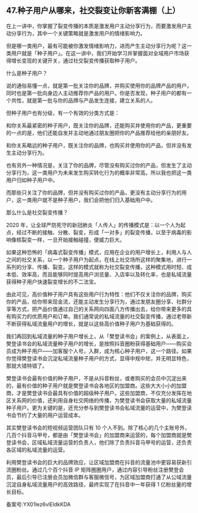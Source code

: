 ## 47.种子用户从哪来，社交裂变让你新客满棚（上）
在上一讲中，你掌握了裂变传播的本质是激发用户主动分享行为，而要激发用户主动分享行为，其中一个关键策略就是激发用户的情绪影响力。


但是哪一类用户，最有可能被你激发情绪影响力，进而产生主动分享行为呢？这一类用户就是「种子用户」。在这一讲中，我们开始学习并掌握面对全域用户市场获得增长变现的关键开关，通过社交裂变传播获取种子用户。


什么是种子用户？


说的通俗易懂一点，就是第一批关注你的品牌，并购买使用你的品牌产品的用户，同时也是第一批向身边人主动推荐你产品的用户。你是否发现，种子用户的都有一个共性，就是第一批与你的品牌与产品发生连接，建立关系的人。


但种子用户也有分级，有一个有效的分类方式是：


和你关系最紧密的种子用户，既关注你的品牌，还能购买并使用你的产品，更重要的一点的是，他们还能自发并主动地通过朋友圈把你的产品推荐给他的亲朋好友。


和你关系略远的种子用户，既关注你的品牌，也购买并使用你的产品，但并没有发生主动分享行为。


也有另外一种情况是，关注了你的品牌，尽管没有购买过你的产品，但发生了主动分享行为，这一类用户为未来发生购买转化行为的概率非常高。所以我也把这一类用户归如种子用户中。


而那些只关注了你的品牌，但并没有购买过你的产品，更没有主动分享行为的用户，这一类用户就不是种子用户，我们会把他们归入基础用户中。


那么什么是社交裂变传播？


2020 年，让全球严防死守的新冠肺炎「人传人」的传播模式是：以一个人为起点，经过不断的接触、分散、裂变，形成「一对多」的裂变传播，以至于病毒的影响像核裂变一样，一旦开始接触碰撞，便威力巨大。


如果这种恐怖的「病毒式裂变传播」模式，应用在企业的用户增长上，利用人与人之间的社交关系，以一个种子用户为起点，在线上社交场所这样的聚集地，进行一系列的分享、传播、裂变。这样的模式就称为社交裂变传播，这种模式用时短、成本低、效率高，而且能够同时提高用户浏览量、入店率以及转化率，也是私域流量获得种子用户快速裂变增长的不二法宝。


由此可见，高价值种子用户具有这些用户行为特性：他们不仅关注你的品牌，购买你的产品，给你带来现金流，还能主动发生分享行为，通过发朋友圈分享、社群分享等方式，把产品价值通过自己的关系网向四面八方传播出去，给你带来更多的具有购买力的优质用户和订单。我们通常说的私域流量的社交裂变传播，通过老带新不断获得私域流量用户的增长，就是以这些高价值种子用户为基础获得的。


我们再回到私域流量的种子用户增长上，从「樊登读书会」的案例上，从表面上，樊登读书会的私域流量种子用户的增长，是按照抖音圈粉获得基础用户——购买会员成为种子用户——加客服个人号，入群，成为核心种子用户，这一个路径。如果你觉得樊登读书会沉淀私域流量种子用户的方式，显得中规中矩，并无明显特色，那就大错特错了。


樊登读书会最有价值的种子用户，不是从抖音粉丝，或者购买的会员中沉淀出来的，最有价值的种子用户就是樊登读书会各地区的加盟商。这些大大小小的加盟商，才是樊登读书会最具有价值的超级种子用户。这些加盟商，不仅充分发挥在地区关系网的价值，还利用自身社交网络的传播，为樊登读书会获取大量的私域流量种子用户。更为关键的是，还充分参与到樊登读书会私域流量的运营中，为樊登读书会节约了大量的用户运营成本。


其实樊登读书会的短视频运营团队只有 10 个人不到。除了核心的几个主账号外，几百个抖音马甲号，都是由「樊登读书会」的加盟商来运营的，每个加盟商就是樊登读书会，区域私域流量运营的负责人，他们除了负责抖音马甲号的运营，还负责各区域的私域流量的运营。


利用樊登读书会的巨大的品牌效应，让区域加盟商在抖音的流量池中更容易获新引流圈粉丝。通过几个百个抖音 IP 矩阵圈圈用户，通过内容引导粉丝注册樊登会员，最后引导已注册会员加微信群与客服微信号，为区域加盟商打通了从公域流量沉淀自身私域流量用户的高效路径，最终实现了在抖音中一年获得 1 亿粉丝量的增长目标。


备案号:YX01lez6vlEldkKDA

